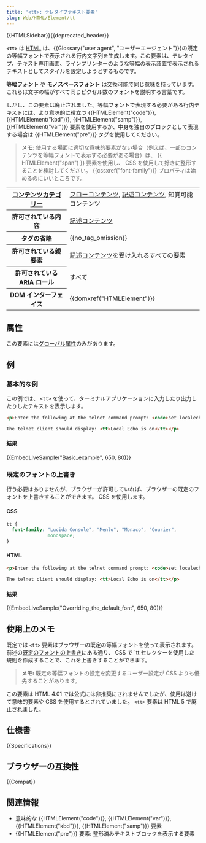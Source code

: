 ```yaml
---
title: '<tt>: テレタイプテキスト要素'
slug: Web/HTML/Element/tt
---
```


{{HTMLSidebar}}{{deprecated_header}}

**`<tt>`** は [HTML](/ja/docs/Web/HTML) は、{{Glossary("user agent", "ユーザーエージェント")}}の既定の等幅フォントで表示される行内文字列を生成します。この要素は、テレタイプ、テキスト専用画面、ラインプリンターのような等幅の表示装置で表示されるテキストとしてスタイルを設定しようとするものです。

**等幅フォント** や **モノスペースフォント** は交換可能で同じ意味を持っています。これらは文字の幅がすべて同じピクセル数のフォントを説明する言葉です。

しかし、この要素は廃止されました。等幅フォントで表現する必要がある行内テキストには、より意味的に役立つ {{HTMLElement("code")}}, {{HTMLElement("kbd")}}, {{HTMLElement("samp")}}, {{HTMLElement("var")}} 要素を使用するか、中身を独自のブロックとして表現する場合は {{HTMLElement("pre")}} タグを使用してください。

> **メモ:** 使用する場面に適切な意味的要素がない場合（例えば、一部のコンテンツを等幅フォントで表示する必要がある場合）は、 {{ HTMLElement("span") }} 要素を使用し、 CSS を使用して好きに整形することを検討してください。 {{cssxref("font-family")}} プロパティは始めるのにいいところです。

<table class="properties">
  <tbody>
    <tr>
      <th scope="row">
        <a href="/ja/docs/Web/HTML/Content_categories">コンテンツカテゴリー</a>
      </th>
      <td>
        <a href="/ja/docs/Web/HTML/Content_categories#フローコンテンツ">フローコンテンツ</a>, <a href="/ja/docs/Web/HTML/Content_categories#記述コンテンツ">記述コンテンツ</a>, 知覚可能コンテンツ
      </td>
    </tr>
    <tr>
      <th scope="row">許可されている内容</th>
      <td>
        <a href="/ja/docs/Web/HTML/Content_categories#記述コンテンツ">記述コンテンツ</a>
      </td>
    </tr>
    <tr>
      <th scope="row">タグの省略</th>
      <td>{{no_tag_omission}}</td>
    </tr>
    <tr>
      <th scope="row">許可されている親要素</th>
      <td>
        <a href="/ja/docs/Web/HTML/Content_categories#記述コンテンツ">記述コンテンツ</a>を受け入れるすべての要素
      </td>
    </tr>
    <tr>
      <th scope="row">許可されている ARIA ロール</th>
      <td>すべて</td>
    </tr>
    <tr>
      <th scope="row">DOM インターフェイス</th>
      <td>{{domxref("HTMLElement")}}</td>
    </tr>
  </tbody>
</table>

## 属性

この要素には[グローバル属性](/ja/docs/Web/HTML/Global_attributes)のみがあります。

## 例

### 基本的な例

この例では、 `<tt>` を使って、ターミナルアプリケーションに入力したり出力したりしたテキストを表示します。

```html
<p>Enter the following at the telnet command prompt: <code>set localecho</code><br />

The telnet client should display: <tt>Local Echo is on</tt></p>
```

#### 結果

{{EmbedLiveSample("Basic_example", 650, 80)}}

### 既定のフォントの上書き

行う必要はありませんが、ブラウザーが許可していれば、ブラウザーの既定のフォントを上書きすることができます。 CSS を使用します。

#### CSS

```css
tt {
  font-family: "Lucida Console", "Menlo", "Monaco", "Courier",
               monospace;
}
```

#### HTML

```html
<p>Enter the following at the telnet command prompt: <code>set localecho</code><br />

The telnet client should display: <tt>Local Echo is on</tt></p>
```

#### 結果

{{EmbedLiveSample("Overriding_the_default_font", 650, 80)}}

## 使用上のメモ

既定では `<tt>` 要素はブラウザーの既定の等幅フォントを使って表示されます。前述の[既定のフォントの上書き](#既定のフォントの上書き)にある通り、 CSS で `tt セレクターを使用した規則を作成することで、これを上書きすることができます。

> **メモ:** 既定の等幅フォントの設定を変更するユーザー設定が CSS よりも優先することがあります。

この要素は HTML 4.01 では公式には非推奨にされませんでしたが、使用は避けて意味的要素や CSS を使用するとされていました。 `<tt>` 要素は HTML 5 で廃止されました。

## 仕様書

{{Specifications}}

## ブラウザーの互換性

{{Compat}}

## 関連情報

- 意味的な {{HTMLElement("code")}}, {{HTMLElement("var")}}, {{HTMLElement("kbd")}}, {{HTMLElement("samp")}} 要素
- {{HTMLElement("pre")}} 要素: 整形済みテキストブロックを表示する要素
